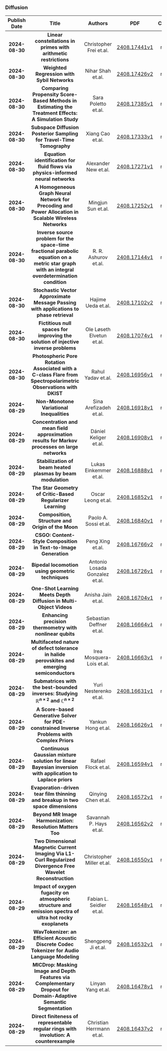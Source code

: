 
### Diffusion
|Publish Date|Title|Authors|PDF|Code|
| :---: | :---: | :---: | :---: | :---: |
|**2024-08-30**|**Linear constellations in primes with arithmetic restrictions**|Christopher Frei et.al.|[2408.17441v1](http://arxiv.org/abs/2408.17441v1)|null|
|**2024-08-30**|**Weighted Regression with Sybil Networks**|Nihar Shah et.al.|[2408.17426v2](http://arxiv.org/abs/2408.17426v2)|null|
|**2024-08-30**|**Comparing Propensity Score-Based Methods in Estimating the Treatment Effects: A Simulation Study**|Sara Poletto et.al.|[2408.17385v1](http://arxiv.org/abs/2408.17385v1)|null|
|**2024-08-30**|**Subspace Diffusion Posterior Sampling for Travel-Time Tomography**|Xiang Cao et.al.|[2408.17333v1](http://arxiv.org/abs/2408.17333v1)|null|
|**2024-08-30**|**Equation identification for fluid flows via physics-informed neural networks**|Alexander New et.al.|[2408.17271v1](http://arxiv.org/abs/2408.17271v1)|null|
|**2024-08-30**|**A Homogeneous Graph Neural Network for Precoding and Power Allocation in Scalable Wireless Networks**|Mingjun Sun et.al.|[2408.17252v1](http://arxiv.org/abs/2408.17252v1)|null|
|**2024-08-30**|**Inverse source problem for the space-time fractional parabolic equation on a metric star graph with an integral overdetermination condition**|R. R. Ashurov et.al.|[2408.17144v1](http://arxiv.org/abs/2408.17144v1)|null|
|**2024-08-30**|**Stochastic Vector Approximate Message Passing with applications to phase retrieval**|Hajime Ueda et.al.|[2408.17102v2](http://arxiv.org/abs/2408.17102v2)|null|
|**2024-08-30**|**Fictitious null spaces for improving the solution of injective inverse problems**|Ole Løseth Elvetun et.al.|[2408.17074v1](http://arxiv.org/abs/2408.17074v1)|null|
|**2024-08-30**|**Photospheric Pore Rotation Associated with a C-class Flare from Spectropolarimetric Observations with DKIST**|Rahul Yadav et.al.|[2408.16956v1](http://arxiv.org/abs/2408.16956v1)|null|
|**2024-08-29**|**Non-Monotone Variational Inequalities**|Sina Arefizadeh et.al.|[2408.16918v1](http://arxiv.org/abs/2408.16918v1)|null|
|**2024-08-29**|**Concentration and mean field approximation results for Markov processes on large networks**|Dániel Keliger et.al.|[2408.16908v1](http://arxiv.org/abs/2408.16908v1)|null|
|**2024-08-29**|**Stabilization of beam heated plasmas by beam modulation**|Lukas Einkemmer et.al.|[2408.16888v1](http://arxiv.org/abs/2408.16888v1)|null|
|**2024-08-29**|**The Star Geometry of Critic-Based Regularizer Learning**|Oscar Leong et.al.|[2408.16852v1](http://arxiv.org/abs/2408.16852v1)|null|
|**2024-08-29**|**Composition, Structure and Origin of the Moon**|Paolo A. Sossi et.al.|[2408.16840v1](http://arxiv.org/abs/2408.16840v1)|null|
|**2024-08-29**|**CSGO: Content-Style Composition in Text-to-Image Generation**|Peng Xing et.al.|[2408.16766v2](http://arxiv.org/abs/2408.16766v2)|null|
|**2024-08-29**|**Bipedal locomotion using geometric techniques**|Antonio Losada Gonzalez et.al.|[2408.16726v1](http://arxiv.org/abs/2408.16726v1)|null|
|**2024-08-29**|**One-Shot Learning Meets Depth Diffusion in Multi-Object Videos**|Anisha Jain et.al.|[2408.16704v1](http://arxiv.org/abs/2408.16704v1)|null|
|**2024-08-29**|**Enhancing precision thermometry with nonlinear qubits**|Sebastian Deffner et.al.|[2408.16664v1](http://arxiv.org/abs/2408.16664v1)|null|
|**2024-08-29**|**Multifaceted nature of defect tolerance in halide perovskites and emerging semiconductors**|Irea Mosquera-Lois et.al.|[2408.16663v1](http://arxiv.org/abs/2408.16663v1)|null|
|**2024-08-29**|**Submatrices with the best-bounded inverses: Studying $\mathds{R}^{n \times 2}$ and $\mathds{C}^{n \times 2}$**|Yuri Nesterenko et.al.|[2408.16631v1](http://arxiv.org/abs/2408.16631v1)|null|
|**2024-08-29**|**A Score-based Generative Solver for PDE-constrained Inverse Problems with Complex Priors**|Yankun Hong et.al.|[2408.16626v1](http://arxiv.org/abs/2408.16626v1)|null|
|**2024-08-29**|**Continuous Gaussian mixture solution for linear Bayesian inversion with application to Laplace priors**|Rafael Flock et.al.|[2408.16594v1](http://arxiv.org/abs/2408.16594v1)|null|
|**2024-08-29**|**Evaporation-driven tear film thinning and breakup in two space dimensions**|Qinying Chen et.al.|[2408.16572v1](http://arxiv.org/abs/2408.16572v1)|null|
|**2024-08-29**|**Beyond MR Image Harmonization: Resolution Matters Too**|Savannah P. Hays et.al.|[2408.16562v2](http://arxiv.org/abs/2408.16562v2)|null|
|**2024-08-29**|**Two Dimensional Magnetic Current Imaging Via L1-Curl Regularized Divergence Free Wavelet Reconstruction**|Christopher Miller et.al.|[2408.16550v1](http://arxiv.org/abs/2408.16550v1)|null|
|**2024-08-29**|**Impact of oxygen fugacity on atmospheric structure and emission spectra of ultra hot rocky exoplanets**|Fabian L. Seidler et.al.|[2408.16548v1](http://arxiv.org/abs/2408.16548v1)|null|
|**2024-08-29**|**WavTokenizer: an Efficient Acoustic Discrete Codec Tokenizer for Audio Language Modeling**|Shengpeng Ji et.al.|[2408.16532v1](http://arxiv.org/abs/2408.16532v1)|null|
|**2024-08-29**|**MICDrop: Masking Image and Depth Features via Complementary Dropout for Domain-Adaptive Semantic Segmentation**|Linyan Yang et.al.|[2408.16478v1](http://arxiv.org/abs/2408.16478v1)|null|
|**2024-08-29**|**Direct finiteness of representable regular rings with involution: A counterexample**|Christian Herrmann et.al.|[2408.16437v2](http://arxiv.org/abs/2408.16437v2)|null|
